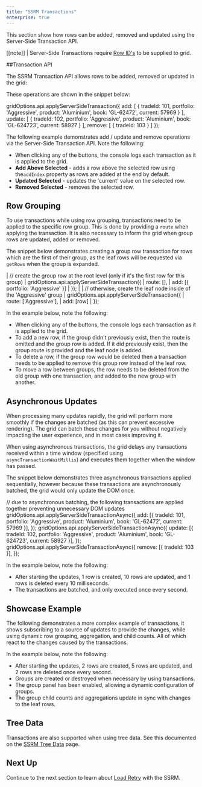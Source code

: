 ```yaml
---
title: "SSRM Transactions"
enterprise: true
---
```

This section show how rows can be added, removed and updated using the Server-Side Transaction API.

[[note]]
| Server-Side Transactions require [Row ID's](/server-side-model-configuration/#providing-row-ids) to be supplied to grid.

##Transaction API

The SSRM Transaction API allows rows to be added, removed or updated in the grid:

<api-documentation source='grid-api/api.json' section='serverSideRowModel' names='["applyServerSideTransaction"]' ></api-documentation>

These operations are shown in the snippet below:

<snippet>
gridOptions.api.applyServerSideTransaction({ 
    add: [ 
        { tradeId: 101, portfolio: 'Aggressive', product: 'Aluminium', book: 'GL-62472', current: 57969 }
    ],
    update: [
        { tradeId: 102,  portfolio: 'Aggressive', product: 'Aluminium', book: 'GL-624723', current: 58927 }
    ],
    remove: [
        { tradeId: 103 }
    ]
});
</snippet>

The following example demonstrates add / update and remove operations via the Server-Side Transaction API. Note the following:

- When clicking any of the buttons, the console logs each transaction as it is applied to the grid.
- **Add Above Selected** - adds a row above the selected row using the`addIndex` property as rows are added at the end by default.
- **Updated Selected** - updates the 'current' value on the selected row.
- **Removed Selected** - removes the selected row.

<grid-example title='Server-Side Transaction API' name='transactions-simple' type='generated' options='{ "enterprise": true, "exampleHeight": 615, "extras": ["alasql"], "modules": ["serverside"] }'></grid-example>

## Row Grouping

To use transactions while using row grouping, transactions need to be applied to the specific row group. This is done by providing a `route` when applying the transaction. It is also necessary to inform the grid when group rows are updated, added or removed.

The snippet below demonstrates creating a group row transaction for rows which are the first of their group, as the leaf rows will be requested via `getRows` when the group is expanded.

<snippet>
| // create the group row at the root level (only if it's the first row for this group)
| gridOptions.api.applyServerSideTransaction({
| 	route: [],
| 	add: [{ portfolio: 'Aggressive' }]
| });
| 
| // otherwise, create the leaf node inside of the 'Aggressive' group
| gridOptions.api.applyServerSideTransaction({
| 	route: ['Aggressive'],
| 	add: [row]
| });
</snippet>

In the example below, note the following:
 - When clicking any of the buttons, the console logs each transaction as it is applied to the grid.
 - To add a new row, if the group didn't previously exist, then the route is omitted and the group row is added. If it did previously exist, then the group route is provided and the leaf node is added.
 - To delete a row, if the group row would be deleted then a transaction needs to be applied to remove this group row instead of the leaf row.
 - To move a row between groups, the row needs to be deleted from the old group with one transaction, and added to the new group with another.

<grid-example title='Transactions With Groups' name='transactions-grouping' type='generated' options='{ "enterprise": true, "exampleHeight": 615, "extras": ["alasql"], "modules": ["serverside", "rowgrouping"] }'></grid-example>

## Asynchronous Updates

When processing many updates rapidly, the grid will perform more smoothly if the changes are batched (as this can prevent excessive rendering). The grid can batch these changes for you without negatively impacting the user experience, and in most cases improving it.

<api-documentation source='grid-api/api.json' section='serverSideRowModel' names='["applyServerSideTransactionAsync"]' ></api-documentation>

When using asynchronous transactions, the grid delays any transactions received within a time window (specified using `asyncTransactionWaitMillis`) and executes them together when the window has passed.

The snippet below demonstrates three asynchronous transactions applied sequentially, however because these transactions are asynchronously batched, the grid would only update the DOM once.

<snippet>
// due to asynchronous batching, the following transactions are applied together preventing unnecessary DOM updates
gridOptions.api.applyServerSideTransactionAsync({ 
    add: [{ tradeId: 101, portfolio: 'Aggressive', product: 'Aluminium', book: 'GL-62472', current: 57969 }],
});
gridOptions.api.applyServerSideTransactionAsync({ 
    update: [{ tradeId: 102,  portfolio: 'Aggressive', product: 'Aluminium', book: 'GL-624723', current: 58927 }],
});
gridOptions.api.applyServerSideTransactionAsync({ 
    remove: [{ tradeId: 103 }],
});
</snippet>

In the example below, note the following:
 - After starting the updates, 1 row is created, 10 rows are updated, and 1 rows is deleted every 10 milliseconds.
 - The transactions are batched, and only executed once every second.

<grid-example title='Asynchronous Example' name='transactions-async' type='generated' options='{ "enterprise": true, "exampleHeight": 615, "extras": ["alasql"], "modules": ["serverside"] }'></grid-example>

## Showcase Example

The following demonstrates a more complex example of transactions, it shows subscribing to a source of updates to provide the changes, while using dynamic row grouping, aggregation, and child counts. All of which react to the changes caused by the transactions.

In the example below, note the following:
 - After starting the updates, 2 rows are created, 5 rows are updated, and 2 rows are deleted once every second.
 - Groups are created or destroyed when necessary by using transactions.
 - The group panel has been enabled, allowing a dynamic configuration of groups.
 - The group child counts and aggregations update in sync with changes to the leaf rows.

<grid-example title='Showcase Example' name='transactions-showcase' type='generated' options='{ "enterprise": true, "exampleHeight": 670, "extras": ["alasql"], "modules": ["serverside"] }'></grid-example>

## Tree Data

Transactions are also supported when using tree data. See this documented on the [SSRM Tree Data](/server-side-model-tree-data/#transactions-with-tree-data) page.

## Next Up

Continue to the next section to learn about [Load Retry](/server-side-model-retry/) with the SSRM.
